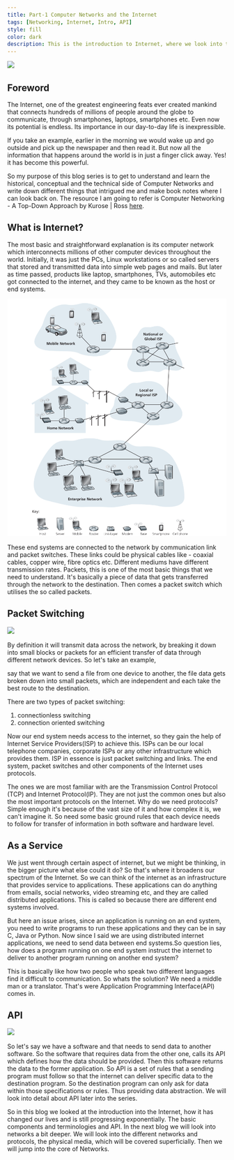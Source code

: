 ```yaml
---
title: Part-1 Computer Networks and the Internet
tags: [Networking, Internet, Intro, API]
style: fill
color: dark
description: This is the introduction to Internet, where we look into the basic concepts revolving around it. 
---
```


![](https://www.akamai.com/us/en/multimedia/images/custom/2018/hero-video.jpg?imwidth=1366)

## Foreword

The Internet, one of the greatest engineering feats ever created mankind that connects hundreds of millions of people around the globe to communicate, through smartphones, laptops, smartphones etc. Even now its potential is endless. Its importance in our day-to-day life is inexpressible.

If you take an example, earlier in the morning we would wake up and go outside and pick up the newspaper and then read it. But now all the information that happens around the world is in just a finger click away. Yes! it has become this powerful.

So my purpose of this blog series is to get to understand and learn the historical, conceptual and the technical side of Computer Networks and write down different things that intrigued me and make book notes where I can look back on. The resource I am going to refer is Computer Networking - A Top-Down Approach by Kurose | Ross
[here](https://eclass.teicrete.gr/modules/document/file.php/TP326/%CE%98%CE%B5%CF%89%CF%81%CE%AF%CE%B1%20(Lectures)/Computer_Networking_A_Top-Down_Approach.pdf).



## What is Internet?

The most basic and straightforward explanation is its computer network which interconnects millions of other computer devices throughout the world. Initially, it was just the PCs, Linux workstations or so called servers that stored and transmitted data into simple web pages and mails. But later as time passed, products like laptop, smartphones, TVs, automobiles etc got connected to the internet, and they came to be known as the host or end systems.

![here](../static/networks-1.png)

These end systems are connected to the network by communication link and packet switches. These links could be physical cables like - coaxial cables, copper wire, fibre optics etc. Different mediums have different transmission rates. Packets,  this is one of the most basic things that we need to understand. It's basically a piece of data that gets transferred through the network to the destination. Then comes a packet switch which utilises the so called packets.

## Packet Switching

![](https://networkencyclopedia.com/wp-content/uploads/2019/10/packet-switching.png)

By definition it will transmit data across the network, by breaking it down into small blocks or packets for an efficient transfer of data through different network devices. So let's take an example,



say that we want to send a file from one device to another, the file data gets broken down into small packets, which are independent and each take the best route to the destination.

There are two types of packet switching:

1. connectionless switching
2. connection oriented switching

Now our end system needs access to the internet, so they gain the help of Internet Service Providers(ISP) to achieve this. ISPs can be our local telephone companies, corporate ISPs or any other infrastructure which provides them. ISP in essence is just packet switching and links. The end system, packet switches and other components of the Internet uses protocols. 

The ones we are most familiar with are the Transmission Control Protocol (TCP) and Internet Protocol(IP). They are not just the common ones but also the most important protocols on the Internet. Why do we need protocols? Simple enough it's because of the vast size of it and how complex it is, we can't imagine it. So need some basic ground rules that each device needs to follow for transfer of information in both software and hardware level.

## As a Service 

We just went through certain aspect of internet, but we might be thinking, in the bigger picture what else could it do? So that's where it broadens our spectrum of the Internet. So we can think of the internet as an infrastructure that provides service to applications. These applications can do anything from emails, social networks, video streaming etc, and they are called distributed applications. This is called so because there are different end systems involved. 

But here an issue arises, since an application is running on an end system, you need to write programs to run these applications and they can be in say C, Java or Python. Now since I said we are using distributed internet applications, we need to send data between end systems.So question lies, how does a program running on one end system instruct the internet to deliver to another program running on another end system?

This is basically like how two people who speak two different languages find it difficult to communication. So whats the solution? We need a middle man or a translator. That's were Application Programming Interface(API) comes in.

## API

![](https://www.altexsoft.com/media/2019/06/https-lh6-googleusercontent-com-_nyclktg8po_wx5-.png)

So let's say we have a software and that needs to send data to another software. So the software that requires data from the other one, calls its API which defines how the data should be provided. Then this software returns the data to the former application. So API is a set of rules that a sending program must follow so that the internet can deliver specific data to the destination program. So the destination program can only ask for data within those specifications or rules. Thus providing data abstraction. We will look into detail about API later into the series.


So in this blog we looked at the introduction into the Internet, how it has changed our lives and is still progressing exponentially. The basic components and terminologies and API. In the next blog we will look into networks a bit deeper. We will look into the different networks and protocols, the physical media, which will be covered superficially. Then we will jump into the core of Networks.

